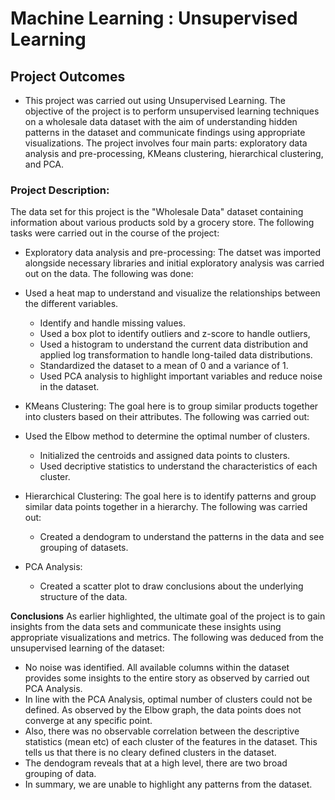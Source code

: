 # Machine Learning : Unsupervised Learning

## Project Outcomes
- This project was carried out using Unsupervised Learning. The objective of the project is to perform unsupervised learning techniques on a wholesale data dataset with the aim of understanding hidden patterns in the dataset and communicate findings using appropriate visualizations. The project involves four main parts: exploratory data analysis and pre-processing, KMeans clustering, hierarchical clustering, and PCA.

### Project Description:

The data set for this project is the "Wholesale Data" dataset containing information about various products sold by a grocery store.
The following tasks were carried out in the course of the project:

-	Exploratory data analysis and pre-processing: The datset was imported alongside necessary libraries and initial exploratory analysis was carried out on the data. The following was done:
  - Used a heat map to understand and visualize the relationships between the different variables.
 	- Identify and handle missing values.
 	- Used a box plot to identify outliers and z-score to handle outliers,
 	- Used a histogram to understand the current data distribution and applied log transformation to handle long-tailed data distributions.
 	- Standardized the dataset to a mean of 0 and a variance of 1.
 	- Used PCA analysis to highlight important variables and reduce noise in the dataset.
  
-	KMeans Clustering: The goal here is to group similar products together into clusters based on their attributes. The following was carried out:
  - Used the Elbow method to determine the optimal number of clusters.
 	- Initialized the centroids and assigned data points to clusters.
 	- Used decriptive statistics to understand the characteristics of each cluster.

- Hierarchical Clustering: The goal here is to identify patterns and group similar data points together in a hierarchy. The following was carried out:
  - Created a dendogram to understand the patterns in the data and see grouping of datasets.

- PCA Analysis:
  - Created a scatter plot to draw conclusions about the underlying structure of the data.

**Conclusions**
As earlier highlighted, the ultimate goal of the project is to gain insights from the data sets and communicate these insights using appropriate visualizations and metrics. The following was deduced from the unsupervised learning of the dataset:

- No noise was identified. All available columns within the dataset provides some insights to the entire story as observed by carried out PCA Analysis.
- In line with the PCA Analysis, optimal number of clusters could not be defined. As observed by the Elbow graph, the data points does not converge at any specific point.
- Also, there was no observable correlation between the descriptive statistics (mean etc) of each cluster of the features in the dataset. This tells us that there is no cleary defined clusters in the dataset.
- The dendogram reveals that at a high level, there are two broad grouping of data.
- In summary, we are unable to highlight any patterns from the dataset. 
